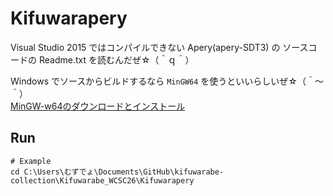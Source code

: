 # Kifuwarapery

Visual Studio 2015 ではコンパイルできない Apery(apery-SDT3) の ソースコードの Readme.txt を読むんだぜ☆（＾ｑ＾）  

Windows でソースからビルドするなら `MinGW64` を使うといいらしいぜ☆（＾～＾）  
[MinGW-w64のダウンロードとインストール](https://www.javadrive.jp/cstart/install/index6.html)  

## Run

```shell
# Example
cd C:\Users\むずでょ\Documents\GitHub\kifuwarabe-collection\Kifuwarabe_WCSC26\Kifuwarapery

```